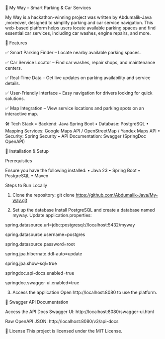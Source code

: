 🚗 My Way – Smart Parking & Car Services

My Way is a hackathon-winning project was written by Abdumalik-Java ,moreover, designed to simplify parking and car service navigation. This web-based platform helps users locate available parking spaces and find essential car services, including car washes, engine repairs, and more.

🌟 Features

✅ Smart Parking Finder – Locate nearby available parking spaces.

✅ Car Service Locator – Find car washes, repair shops, and maintenance centers.

✅ Real-Time Data – Get live updates on parking availability and service details.

✅ User-Friendly Interface – Easy navigation for drivers looking for quick solutions.

✅ Map Integration – View service locations and parking spots on an interactive map.

🛠 Tech Stack
 • Backend: Java Spring Boot
 • Database: PostgreSQL
 • Mapping Services: Google Maps API / OpenStreetMap / Yandex Maps API
 • Security: Spring Security
 • API Documentation: Swagger (SpringDoc OpenAPI)

🚀 Installation & Setup

Prerequisites

Ensure you have the following installed:
 • Java 23 
 • Spring Boot 
 • PostgreSQL 
 • Maven 

Steps to Run Locally
1. Clone the repository:
git clone https://github.com/Abdumalik-Java/My-way.git

2. Set up the database
Install PostgreSQL and create a database named myway.
Update application.properties:

spring.datasource.url=jdbc:postgresql://localhost:5432/myway

spring.datasource.username=postgres

spring.datasource.password=root


spring.jpa.hibernate.ddl-auto=update

spring.jpa.show-sql=true


springdoc.api-docs.enabled=true

springdoc.swagger-ui.enabled=true



3. Access the application
Open http://localhost:8080 to use the platform.

📖 Swagger API Documentation

Access the API Docs
Swagger UI: http://localhost:8080/swagger-ui.html

Raw OpenAPI JSON: http://localhost:8080/v3/api-docs

📜 License
This project is licensed under the MIT License.
